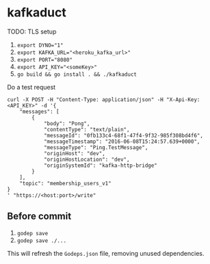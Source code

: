 # kafkaduct

TODO: TLS setup

1. `export DYNO="1"`
2. `export KAFKA_URL="<heroku_kafka_url>"`
3. `export PORT="8080"`
4. `export API_KEY="<someKey>"`
5. `go build && go install . && ./kafkaduct`

Do a test request
```
curl -X POST -H "Content-Type: application/json" -H "X-Api-Key: <API_KEY>" -d '{
    "messages": [
        {
            "body": "Pong",
            "contentType": "text/plain",
            "messageId": "0fb133c4-68f1-47f4-9f32-985f308bd4f6",
            "messageTimestamp": "2016-06-08T15:24:57.639+0000",
            "messageType": "Ping.TestMessage",
            "originHost": "dev",
            "originHostLocation": "dev",
            "originSystemId": "kafka-http-bridge"
        }
    ],
    "topic": "membership_users_v1"
}
' "https://<host:port>/write"

```

## Before commit

1. `godep save`
2. `godep save ./...`

This will refresh the `Godeps.json` file, removing unused dependencies.
